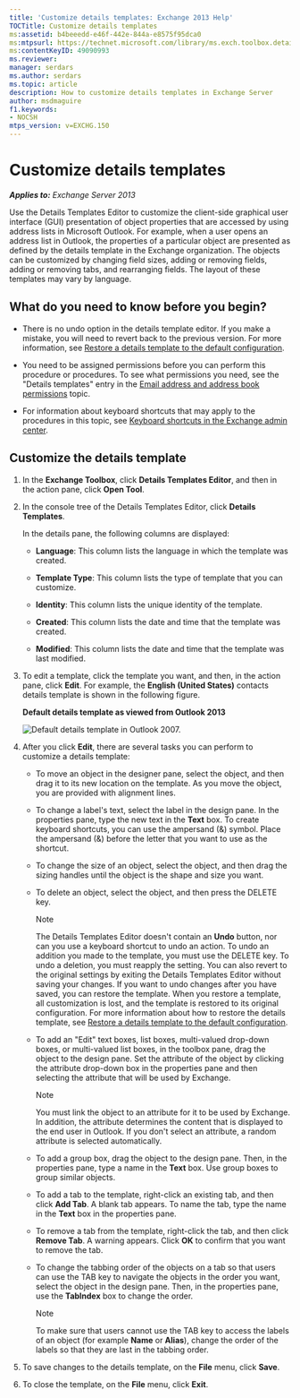 ```yaml
---
title: 'Customize details templates: Exchange 2013 Help'
TOCTitle: Customize details templates
ms:assetid: b4beeedd-e46f-442e-844a-e8575f95dca0
ms:mtpsurl: https://technet.microsoft.com/library/ms.exch.toolbox.detailstemplate(v=EXCHG.150)
ms:contentKeyID: 49090993
ms.reviewer: 
manager: serdars
ms.author: serdars
ms.topic: article
description: How to customize details templates in Exchange Server
author: msdmaguire
f1.keywords:
- NOCSH
mtps_version: v=EXCHG.150
---
```


# Customize details templates

_**Applies to:** Exchange Server 2013_

Use the Details Templates Editor to customize the client-side graphical user interface (GUI) presentation of object properties that are accessed by using address lists in Microsoft Outlook. For example, when a user opens an address list in Outlook, the properties of a particular object are presented as defined by the details template in the Exchange organization. The objects can be customized by changing field sizes, adding or removing fields, adding or removing tabs, and rearranging fields. The layout of these templates may vary by language.

## What do you need to know before you begin?

- There is no undo option in the details template editor. If you make a mistake, you will need to revert back to the previous version. For more information, see [Restore a details template to the default configuration](restore-a-details-template-to-the-default-configuration-exchange-2013-help.md).

- You need to be assigned permissions before you can perform this procedure or procedures. To see what permissions you need, see the "Details templates" entry in the [Email address and address book permissions](email-address-and-address-book-permissions-exchange-2013-help.md) topic.

- For information about keyboard shortcuts that may apply to the procedures in this topic, see [Keyboard shortcuts in the Exchange admin center](keyboard-shortcuts-in-the-exchange-admin-center-2013-help.md).

## Customize the details template

1. In the **Exchange Toolbox**, click **Details Templates Editor**, and then in the action pane, click **Open Tool**.

2. In the console tree of the Details Templates Editor, click **Details Templates**.

    In the details pane, the following columns are displayed:

   - **Language**: This column lists the language in which the template was created.

   - **Template Type**: This column lists the type of template that you can customize.

   - **Identity**: This column lists the unique identity of the template.

   - **Created**: This column lists the date and time that the template was created.

   - **Modified**: This column lists the date and time that the template was last modified.

3. To edit a template, click the template you want, and then, in the action pane, click **Edit**. For example, the **English (United States)** contacts details template is shown in the following figure.

   **Default details template as viewed from Outlook 2013**

   ![Default details template in Outlook 2007.](images/JJ673049.a0af8aca-663d-4702-ab2f-9a342f481cdf(EXCHG.150).gif "Default details template in Outlook 2007")

4. After you click **Edit**, there are several tasks you can perform to customize a details template:

   - To move an object in the designer pane, select the object, and then drag it to its new location on the template. As you move the object, you are provided with alignment lines.

   - To change a label's text, select the label in the design pane. In the properties pane, type the new text in the **Text** box. To create keyboard shortcuts, you can use the ampersand (&) symbol. Place the ampersand (&) before the letter that you want to use as the shortcut.

   - To change the size of an object, select the object, and then drag the sizing handles until the object is the shape and size you want.

   - To delete an object, select the object, and then press the DELETE key.

     > [!NOTE]
     > The Details Templates Editor doesn't contain an <STRONG>Undo</STRONG> button, nor can you use a keyboard shortcut to undo an action. To undo an addition you made to the template, you must use the DELETE key. To undo a deletion, you must reapply the setting. You can also revert to the original settings by exiting the Details Templates Editor without saving your changes. If you want to undo changes after you have saved, you can restore the template. When you restore a template, all customization is lost, and the template is restored to its original configuration. For more information about how to restore the details template, see <A href="restore-a-details-template-to-the-default-configuration-exchange-2013-help.md">Restore a details template to the default configuration</A>.

   - To add an "Edit" text boxes, list boxes, multi-valued drop-down boxes, or multi-valued list boxes, in the toolbox pane, drag the object to the design pane. Set the attribute of the object by clicking the attribute drop-down box in the properties pane and then selecting the attribute that will be used by Exchange.

     > [!NOTE]
     > You must link the object to an attribute for it to be used by Exchange. In addition, the attribute determines the content that is displayed to the end user in Outlook. If you don't select an attribute, a random attribute is selected automatically.

   - To add a group box, drag the object to the design pane. Then, in the properties pane, type a name in the **Text** box. Use group boxes to group similar objects.

   - To add a tab to the template, right-click an existing tab, and then click **Add Tab**. A blank tab appears. To name the tab, type the name in the **Text** box in the properties pane.

   - To remove a tab from the template, right-click the tab, and then click **Remove Tab**. A warning appears. Click **OK** to confirm that you want to remove the tab.

   - To change the tabbing order of the objects on a tab so that users can use the TAB key to navigate the objects in the order you want, select the object in the design pane. Then, in the properties pane, use the **TabIndex** box to change the order.

     > [!NOTE]
     > To make sure that users cannot use the TAB key to access the labels of an object (for example <STRONG>Name</STRONG> or <STRONG>Alias</STRONG>), change the order of the labels so that they are last in the tabbing order.

5. To save changes to the details template, on the **File** menu, click **Save**.

6. To close the template, on the **File** menu, click **Exit**.
